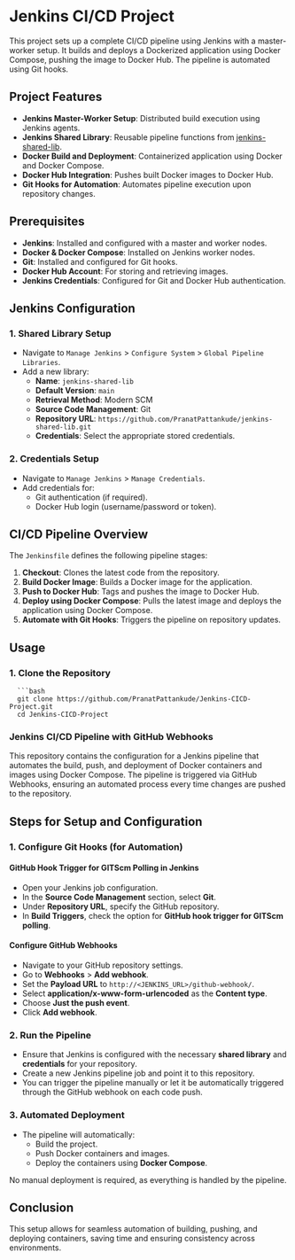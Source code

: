 # Jenkins CI/CD Project

This project sets up a complete CI/CD pipeline using Jenkins with a master-worker setup. It builds and deploys a Dockerized application using Docker Compose, pushing the image to Docker Hub. The pipeline is automated using Git hooks.

## Project Features

- **Jenkins Master-Worker Setup**: Distributed build execution using Jenkins agents.
- **Jenkins Shared Library**: Reusable pipeline functions from [jenkins-shared-lib](https://github.com/PranatPattankude/jenkins-shared-lib.git).
- **Docker Build and Deployment**: Containerized application using Docker and Docker Compose.
- **Docker Hub Integration**: Pushes built Docker images to Docker Hub.
- **Git Hooks for Automation**: Automates pipeline execution upon repository changes.

## Prerequisites

- **Jenkins**: Installed and configured with a master and worker nodes.
- **Docker & Docker Compose**: Installed on Jenkins worker nodes.
- **Git**: Installed and configured for Git hooks.
- **Docker Hub Account**: For storing and retrieving images.
- **Jenkins Credentials**: Configured for Git and Docker Hub authentication.

## Jenkins Configuration

### 1. Shared Library Setup

- Navigate to `Manage Jenkins` > `Configure System` > `Global Pipeline Libraries`.
- Add a new library:
  - **Name**: `jenkins-shared-lib`
  - **Default Version**: `main`
  - **Retrieval Method**: Modern SCM
  - **Source Code Management**: Git
  - **Repository URL**: `https://github.com/PranatPattankude/jenkins-shared-lib.git`
  - **Credentials**: Select the appropriate stored credentials.

### 2. Credentials Setup

- Navigate to `Manage Jenkins` > `Manage Credentials`.
- Add credentials for:
  - Git authentication (if required).
  - Docker Hub login (username/password or token).

## CI/CD Pipeline Overview

The `Jenkinsfile` defines the following pipeline stages:

1. **Checkout**: Clones the latest code from the repository.
2. **Build Docker Image**: Builds a Docker image for the application.
3. **Push to Docker Hub**: Tags and pushes the image to Docker Hub.
4. **Deploy using Docker Compose**: Pulls the latest image and deploys the application using Docker Compose.
5. **Automate with Git Hooks**: Triggers the pipeline on repository updates.

## Usage

### 1. Clone the Repository
  
      ```bash
      git clone https://github.com/PranatPattankude/Jenkins-CICD-Project.git
      cd Jenkins-CICD-Project


### Jenkins CI/CD Pipeline with GitHub Webhooks

This repository contains the configuration for a Jenkins pipeline that automates the build, push, and deployment of Docker containers and images using Docker Compose. The pipeline is triggered via GitHub Webhooks, ensuring an automated process every time changes are pushed to the repository.

## Steps for Setup and Configuration

### 1. Configure Git Hooks (for Automation)

#### GitHub Hook Trigger for GITScm Polling in Jenkins

- Open your Jenkins job configuration.
- In the **Source Code Management** section, select **Git**.
- Under **Repository URL**, specify the GitHub repository.
- In **Build Triggers**, check the option for **GitHub hook trigger for GITScm polling**.

#### Configure GitHub Webhooks

- Navigate to your GitHub repository settings.
- Go to **Webhooks** > **Add webhook**.
- Set the **Payload URL** to `http://<JENKINS_URL>/github-webhook/`.
- Select **application/x-www-form-urlencoded** as the **Content type**.
- Choose **Just the push event**.
- Click **Add webhook**.

### 2. Run the Pipeline

- Ensure that Jenkins is configured with the necessary **shared library** and **credentials** for your repository.
- Create a new Jenkins pipeline job and point it to this repository.
- You can trigger the pipeline manually or let it be automatically triggered through the GitHub webhook on each code push.

### 3. Automated Deployment

- The pipeline will automatically:
  - Build the project.
  - Push Docker containers and images.
  - Deploy the containers using **Docker Compose**.
  
No manual deployment is required, as everything is handled by the pipeline.

## Conclusion

This setup allows for seamless automation of building, pushing, and deploying containers, saving time and ensuring consistency across environments.
